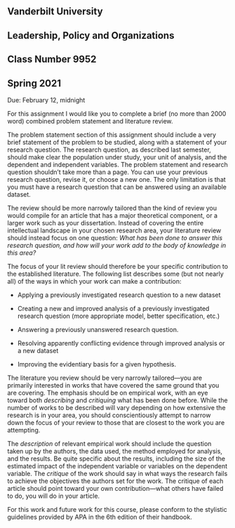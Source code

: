## Vanderbilt University
## Leadership, Policy and Organizations
## Class Number 9952
## Spring 2021


Due: February 12, midnight

For this assignment I would like you to complete a brief (no more than
2000 word) combined problem statement and literature review.

The problem statement section of this assignment should include a very
brief statement of the problem to be studied, along with a statement of
your research question. The research question, as described last
semester, should make clear the population under study, your unit of
analysis, and the dependent and independent variables. The problem
statement and research question shouldn’t take more than a page. You can
use your previous research question, revise it, or choose a new one. The
only limitation is that you must have a research question that can be
answered using an available dataset.

The review should be more narrowly tailored than the kind of review you
would compile for an article that has a major theoretical component, or
a larger work such as your dissertation. Instead of covering the entire
intellectual landscape in your chosen research area, your literature
review should instead focus on one question: *What has been done to
answer this research question, and how will your work add to the body of
knowledge in this area?*

The focus of your lit review should therefore be your specific
contribution to the established literature. The following list describes
some (but not nearly all) of the ways in which your work can make a
contribution:

-   Applying a previously investigated research question to a new
    dataset

-   Creating a new and improved analysis of a previously investigated
    research question (more appropriate model, better
    specification, etc.)

-   Answering a previously unanswered research question.

-   Resolving apparently conflicting evidence through improved analysis
    or a new dataset

-   Improving the evidentiary basis for a given hypothesis.

The literature you review should be very narrowly tailored—you are
primarily interested in works that have covered the same ground that you
are covering. The emphasis should be on empirical work, with an eye
toward both *describing* and *critiquing* what has been done before.
While the number of works to be described will vary depending on how
extensive the research is in your area, you should conscientiously
attempt to narrow down the focus of your review to those that are
closest to the work you are attempting.

The *description* of relevant empirical work should include the question
taken up by the authors, the data used, the method employed for
analysis, and the results. Be quite specific about the results,
including the size of the estimated impact of the independent variable
or variables on the dependent variable. The *critique* of the work
should say in what ways the research fails to achieve the objectives the
authors set for the work. The critique of each article should point
toward your own contribution—what others have failed to do, you will do
in your article.

For this work and future work for this course, please conform to the
stylistic guidelines provided by APA in the 6th edition of their
handbook.
